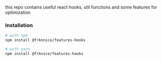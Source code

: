 this repo contains useful react hooks, util functions and some features for optimization

### Installation

```sh
# with npm
npm install @frknnice/features-hooks

# with yarn
npm install @frknice/features-hooks
```
